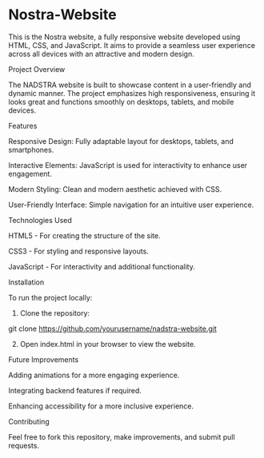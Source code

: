# Nostra-Website

This is the Nostra website, a fully responsive website developed using HTML, CSS, and JavaScript. It aims to provide a seamless user experience across all devices with an attractive and modern design.

Project Overview

The NADSTRA website is built to showcase content in a user-friendly and dynamic manner. The project emphasizes high responsiveness, ensuring it looks great and functions smoothly on desktops, tablets, and mobile devices.

Features

Responsive Design: Fully adaptable layout for desktops, tablets, and smartphones.

Interactive Elements: JavaScript is used for interactivity to enhance user engagement.

Modern Styling: Clean and modern aesthetic achieved with CSS.

User-Friendly Interface: Simple navigation for an intuitive user experience.


Technologies Used

HTML5 - For creating the structure of the site.

CSS3 - For styling and responsive layouts.

JavaScript - For interactivity and additional functionality.


Installation

To run the project locally:

1. Clone the repository:

git clone https://github.com/yourusername/nadstra-website.git


2. Open index.html in your browser to view the website.



Future Improvements

Adding animations for a more engaging experience.

Integrating backend features if required.

Enhancing accessibility for a more inclusive experience.


Contributing

Feel free to fork this repository, make improvements, and submit pull requests.


